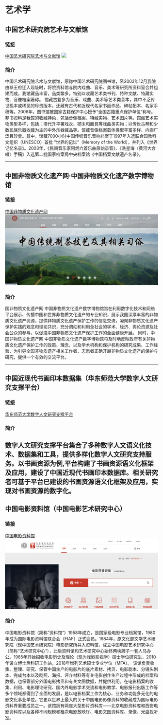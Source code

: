 # 艺术学

## 中国艺术研究院艺术与文献馆

### 链接
[中国艺术研究院艺术与文献馆](https://lib.zgysyjy.org.cn)
![](images/zgysyjy.png)

### 简介
中国艺术研究院艺术与文献馆，原称中国艺术研究院图书馆，系2002年12月我院由恭王府迁入现址时，将院资料馆与院内戏曲、音乐、美术等研究所资料室合并组建而成。我馆藏品丰富，品类繁多，特别以收藏艺术类书刊、特种文献、特藏实物、音像档案著称。
馆藏古籍多为音乐、戏曲、美术等艺术类善本，其中不乏传世孤本或稀见的珍贵版本。还藏有古代和近现代名家书画作品、碑帖拓本、名家手稿等。2008年，图书馆被国家古籍保护中心授予“全国古籍重点保护单位”称号。
非书资料是我馆的收藏特色，包括音像档案、特藏实物、艺术图片等。馆藏艺术实物类型多样，包括：清代升平署戏衣、砌末和面具等戏曲类实物；以传世古琴和少数民族乐器收藏为主的中外乐器藏品等。馆藏音像档案载体类型丰富多样、内涵广泛且珍贵。其中，馆藏7000小时中国传统音乐音响档案于1997年入选联合国教科文组织（UNESCO）首批 “世界的记忆”（Memory of the World），并列入《世界记忆名录》。2003年，《民间音乐家阿炳六首乐曲原始录音》、《冼星海〈黄河大合唱〉手稿》入选第二批国家档案局中央档案馆《中国档案文献遗产名录》。

---

## 中国非物质文化遗产网·中国非物质文化遗产数字博物馆

### 链接
[中国非物质文化遗产网](www.ihchina.cn)
![](images/ihchina.png)

### 简介
国非物质文化遗产网·中国非物质文化遗产数字博物馆旨在利用数字化技术和网络平台展示、传播中国和世界非物质文化遗产的专业知识，展示我国深厚丰富的非物质文化遗产资源，提供非物质文化遗产保护工作的信息交流，凝聚非物质文化遗产保护实践的观念和理论共识，充分调动和利用全社会的学术、经济、舆论资源及社会公众的参与，以促进中国非物质文化遗产保护工作的全面健康开展。
同时，中国非物质文化遗产网·中国非物质文化遗产数字博物馆将及时地反映政府有关非物质文化遗产保护工作的政策、理念，以及学术机构和保护机构的研究成果、工作经验，为引导全国非物质遗产相关工作者、志愿者正确开展非物质文化遗产的保护与研究，提供一个有效的交流平台。

---

## 中国近现代书画印本数据集（华东师范大学数字人文研究支撑平台）

### 链接
[华东师范大学数字人文研究支撑平台](https://dhrc.ecnu.edu.cn/dhrsp/#/frontend/paint)

### 简介
数字人文研究支撑平台集合了多种数字人文语义化技术、数据集和工具，提供多样化数字人文研究支持服务。以书画资源为例,平台构建了书画资源语义化框架及应用，建设了中国近现代书画印本数据库。相关研究者可基于平台已建设的书画资源语义化框架及应用，实现对书画资源的数字化。
---

## 中国电影资料馆（中国电影艺术研究中心）

### 链接
[中国电影资料馆](https://www.cfa.org.cn/cfa/gz/dymlcx/index.html)
![](images/cfa.png)

### 简介
中国电影资料馆（简称“资料馆”）1958年成立，是国家级电影专业档案馆，1980年成为国际电影资料馆联合会（FIAF）正式会员。1984年，原文化部文学艺术研究院（现中国艺术研究院）电影研究所并入资料馆，成立中国电影艺术研究中心（简称“艺术研究中心”），此后资料馆和艺术研究中心始终两块牌子一套人马办公。1985年开始招收电影历史及理论（现为戏剧影视学）硕士学位研究生，2010年设立博士后科研工作站，2018年增列艺术硕士专业学位（MFA）。
该馆负责收集、整理、研究、保管中国生产的电影片的底片素材、拷贝、电影剧本、分镜头剧本、完成台本以及剧照、海报、评介材料等有关电影创作生产过程中形成的档案和数据，也保管部分外国电影拷贝和有关文图数据，并提供利用。在电影档案的收集、利用、电影理论研究、国内外电影学术交流和电影教学、电影报刊出版工作等多个领域都得到了全面的发展，是以电影档案工作为核心、业务和功能多元化的电影文化事业单位。它更以世界上最大的关于中国电影影像资料的收藏成为国际电影资料界重要成员之一。该馆拥有两座大型影片资料库——北京电影资料库和西安电影资料库以及各种不同规模和档次电影放映厅、电影文图资料库、录像、光盘视听室。

